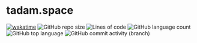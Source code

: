 # tadam.space
[![wakatime](https://wakatime.com/badge/user/bbc7f624-d0ca-4234-9184-2fe86e5098b8/project/b33c9464-85ea-4544-adc8-c03cc7f08dfe.svg)](https://wakatime.com/badge/user/bbc7f624-d0ca-4234-9184-2fe86e5098b8/project/b33c9464-85ea-4544-adc8-c03cc7f08dfe) ![GitHub repo size](https://img.shields.io/github/repo-size/adamo17/tadam.space) ![Lines of code](https://img.shields.io/tokei/lines/github/adamo17/tadam.space) ![GitHub language count](https://img.shields.io/github/languages/count/adamo17/tadam.space) ![GitHub top language](https://img.shields.io/github/languages/top/adamo17/tadam.space) ![GitHub commit activity (branch)](https://img.shields.io/github/commit-activity/t/adamo17/tadam.space)





